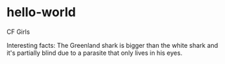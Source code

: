 # hello-world
CF Girls

Interesting facts:
The Greenland shark is bigger than the white shark and it's partially blind due to
a parasite that only lives in his eyes.
